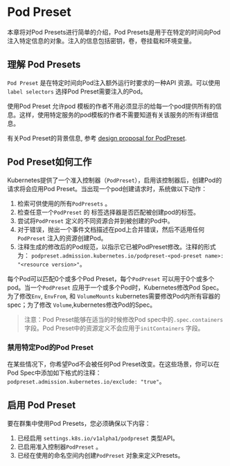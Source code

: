 # Pod Preset

本章将对Pod Presets进行简单的介绍，Pod Presets是用于在特定的时间向Pod注入特定信息的对象。注入的信息包括密钥，卷，卷挂载和环境变量。

## 理解 Pod Presets

`Pod Preset` 是在特定时间向Pod注入额外运行时要求的一种API 资源。可以使用`label selectors` 选择Pod Preset需要注入的Pod。

使用Pod Preset 允许pod 模板的作者不用必须显示的给每一个pod提供所有的信息。这样，使用特定服务的pod模板的作者不需要知道有关该服务的所有详细信息。

有关Pod Preset的背景信息, 参考 [design proposal for PodPreset](https://git.k8s.io/community/contributors/design-proposals/service-catalog/pod-preset.md).

## Pod Preset如何工作

Kubernetes提供了一个准入控制器（`PodPreset`），启用该控制器后，创建Pod的请求将会应用Pod Preset。当出现一个pod创建请求时，系统做以下动作：

1. 检索可供使用的所有`PodPresets` 。
2. 检查任意一个`PodPreset` 的 标签选择器是否匹配被创建pod的标签。
3. 尝试将`PodPreset` 定义的不同资源合并到被创建的Pod中。
4. 对于错误，抛出一个事件文档描述在pod上合并错误，然后不适用任何`PodPreset` 注入的资源创建Pod。
5. 注释生成的修改后的Pod规范，以指示它已被PodPreset修改。注释的形式为： `podpreset.admission.kubernetes.io/podpreset-<pod-preset name>: "<resource version>"`。

每个Pod可以匹配0个或多个Pod Preset，每个`PodPreset` 可以用于0个或多个pod。当一个`PodPreset` 应用于一个或多个Pod时，Kubernetes修改Pod Spec。为了修改`Env`, `EnvFrom`, 和 `VolumeMounts` kubernetes需要修改Pod内所有容器的spec；为了修改 `Volume`,kubernetes修改Pod的Spec。

> 注意：Pod Preset能够在适当的时候修改Pod spec中的`.spec.containers`  字段。Pod Preset中的资源定义不会应用于`initContainers` 字段。

### 禁用特定Pod的Pod Preset

在某些情况下，你希望Pod不会被任何Pod Preset改变。在这些场景，你可以在Pod Spec中添加如下格式的注释：`podpreset.admission.kubernetes.io/exclude: "true"`。

## 启用 Pod Preset

要在群集中使用Pod Presets，您必须确保以下内容：

1. 已经启用 `settings.k8s.io/v1alpha1/podpreset` 类型API。
2. 已启用准入控制器`PodPreset` 。
3. 已经在使用的命名空间内创建`PodPreset` 对象来定义Presets。